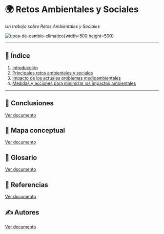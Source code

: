 # 🌍 Retos Ambientales y Sociales

_Un trabajo sobre Retos Ambientales y Sociales_

![tipos-de-cambio-climatico](https://github.com/user-attachments/assets/a98eaae7-fc3e-4ea4-8ebe-e006dc3a8400){width=500 height=500}

---

## 📑 Índice

1. [Introducción](introduccion.md)
2. [Principales retos ambientales y sociales](principales_retos.md)
3. [Impacto de los actuales problemas medioambientales](problemas_medioambientales.md)
4. [Medidas y acciones para minimizar los impactos ambientales](medidas_y_acciones.md)

---

## 📑 Conclusiones
[Ver documento](conclusiones.md)

## 🧷 Mapa conceptual
[Ver documento](mapa_conceptual.md)

## 📘 Glosario
[Ver documento](glosario.md)

## 📖 Referencias
[Ver documento](referencias.md)

## ✍️ Autores
[Ver documento](autores.md)

